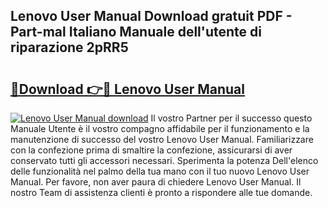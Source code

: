 ## Lenovo User Manual Download gratuit PDF - Part-mal Italiano Manuale dell'utente di riparazione 2pRR5

# <h2><a href="http://dff3xn.blite.top/?on=Lenovo+User+Manual">🔗Download 👉🔴 Lenovo User Manual</a></h2>

[![Lenovo User Manual download](https://i.imgur.com/lujVjoI.png)](http://dff3xn.blite.top/?on=Lenovo+User+Manual)
Il vostro Partner per il successo questo Manuale Utente è il vostro compagno affidabile per il funzionamento e la manutenzione di successo del vostro Lenovo User Manual. Familiarizzare con la confezione prima di smaltire la confezione, assicurarsi di aver conservato tutti gli accessori necessari. Sperimenta la potenza Dell'elenco delle funzionalità nel palmo della tua mano con il tuo nuovo Lenovo User Manual. Per favore, non aver paura di chiedere Lenovo User Manual. Il nostro Team di assistenza clienti è pronto a rispondere alle tue domande.
